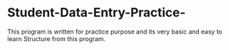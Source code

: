 # Student-Data-Entry-Practice-
This program is written for practice purpose and its very basic and easy to learn Structure from this program.
